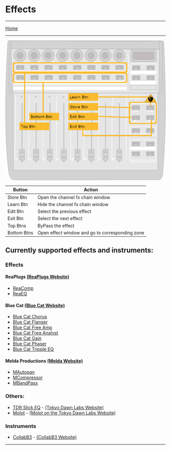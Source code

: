 # Effects

---

[Home](../)

---

![logo](../assets/zones-effects.png)

| Button | Action |
|--------|--------|
| Store Btn | Open the channel fx chain window |
| Learn Btn | Hide the channel fx chain window |
| Edit Btn | Select the previous effect |
| Exit Btn | Select the next effect |
| Top Btns | ByPass the effect |
| Bottom Btns | Open effect window and go to corresponding zone |

## Currently supported effects and instruments:

### Effects

#### ReaPlugs [(ReaPlugs Website)][reaplugs]

* [ReaComp](./ReaComp.md)
* [ReaEQ](./ReaEQ.md)

#### Blue Cat [(Blue Cat Website)][bluecat]

* [Blue Cat Chorus](./BlueCatChorus.md)
* [Blue Cat Flanger](./BlueCatFlanger.md)
* [Blue Cat Free Amp](./BlueCatFreeAmp.md)
* [Blue Cat Freq Analyst](./BlueCatFreqAnalyst.md)
* [Blue Cat Gain](./BlueCatGain.md)
* [Blue Cat Phaser](./BlueCatPhaser.md)
* [Blue Cat Tripple EQ](./BlueCatTrippleEQ.md)

#### Melda Productions [(Melda Website)][melda]

* [MAutopan](./MAutopan.md)
* [MCompressor](./MCompressor.md)
* [MBandPass](./MBandPass.md)

### Others:

* [TDR Slick EQ](./SlickEQ.md) - [(Tokyo Dawn Labs Website)][tdr]
* [Molot](./Molot.md) - [(Molot on the Tokyo Dawn Labs Website)][tdr]

### Instruments

* [CollabB3](./CollaB3.md) - [(CollabB3 Website)][CollabB3]

---

[reaplugs]: http://reaper.fm/reaplugs/
[bluecat]: https://www.bluecataudio.com/Products/Bundle_FreewarePack/
[melda]: https://www.meldaproduction.com/MFreeFXBundle
[tdr]: https://www.tokyodawn.net/tokyo-dawn-labs/
[CollabB3]: https://sampleson.com/collab3-free-tonewheel-organ.html
